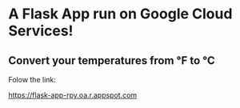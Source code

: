 # A Flask App run on Google Cloud Services! 
## Convert your temperatures from °F to °C

Folow the link: 

<a href="https://flask-app-rpy.oa.r.appspot.com" target="_blank">https://flask-app-rpy.oa.r.appspot.com</a>

<!-- <a onclick="window.open(this.href,'_blank');return false;" href="https://flask-app-rpy.oa.r.appspot.com">https://flask-app-rpy.oa.r.appspot.com</a> -->
